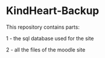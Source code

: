 # KindHeart-Backup

This repository contains  parts:

1 - the sql database used for the site

2 - all the files of the moodle site
